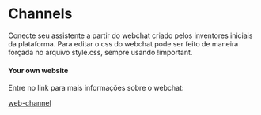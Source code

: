 # Channels

 Conecte seu assistente a partir do webchat criado pelos inventores iniciais da plataforma.
 Para editar o css do webchat pode ser feito de maneira forçada no arquivo style.css, sempre usando !important.

 #### Your own website

Entre no link para mais informações sobre o webchat:

[web-channel](https://github.com/navigateconsulting/web-channel)

